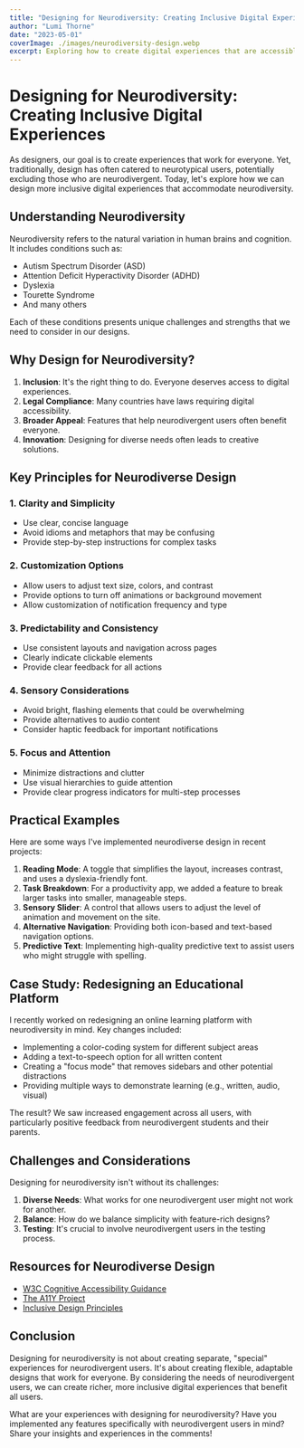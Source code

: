 ```yaml
---
title: "Designing for Neurodiversity: Creating Inclusive Digital Experiences"
author: "Lumi Thorne"
date: "2023-05-01"
coverImage: ./images/neurodiversity-design.webp
excerpt: Exploring how to create digital experiences that are accessible and enjoyable for neurodivergent users.
---
```


# Designing for Neurodiversity: Creating Inclusive Digital Experiences

As designers, our goal is to create experiences that work for everyone. Yet, traditionally, design has often catered to neurotypical users, potentially excluding those who are neurodivergent. Today, let's explore how we can design more inclusive digital experiences that accommodate neurodiversity.

## Understanding Neurodiversity

Neurodiversity refers to the natural variation in human brains and cognition. It includes conditions such as:

- Autism Spectrum Disorder (ASD)
- Attention Deficit Hyperactivity Disorder (ADHD)
- Dyslexia
- Tourette Syndrome
- And many others

Each of these conditions presents unique challenges and strengths that we need to consider in our designs.

## Why Design for Neurodiversity?

1. **Inclusion**: It's the right thing to do. Everyone deserves access to digital experiences.
2. **Legal Compliance**: Many countries have laws requiring digital accessibility.
3. **Broader Appeal**: Features that help neurodivergent users often benefit everyone.
4. **Innovation**: Designing for diverse needs often leads to creative solutions.

## Key Principles for Neurodiverse Design

### 1. Clarity and Simplicity

- Use clear, concise language
- Avoid idioms and metaphors that may be confusing
- Provide step-by-step instructions for complex tasks

### 2. Customization Options

- Allow users to adjust text size, colors, and contrast
- Provide options to turn off animations or background movement
- Allow customization of notification frequency and type

### 3. Predictability and Consistency

- Use consistent layouts and navigation across pages
- Clearly indicate clickable elements
- Provide clear feedback for all actions

### 4. Sensory Considerations

- Avoid bright, flashing elements that could be overwhelming
- Provide alternatives to audio content
- Consider haptic feedback for important notifications

### 5. Focus and Attention

- Minimize distractions and clutter
- Use visual hierarchies to guide attention
- Provide clear progress indicators for multi-step processes

## Practical Examples

Here are some ways I've implemented neurodiverse design in recent projects:

1. **Reading Mode**: A toggle that simplifies the layout, increases contrast, and uses a dyslexia-friendly font.
2. **Task Breakdown**: For a productivity app, we added a feature to break larger tasks into smaller, manageable steps.
3. **Sensory Slider**: A control that allows users to adjust the level of animation and movement on the site.
4. **Alternative Navigation**: Providing both icon-based and text-based navigation options.
5. **Predictive Text**: Implementing high-quality predictive text to assist users who might struggle with spelling.

## Case Study: Redesigning an Educational Platform

I recently worked on redesigning an online learning platform with neurodiversity in mind. Key changes included:

- Implementing a color-coding system for different subject areas
- Adding a text-to-speech option for all written content
- Creating a "focus mode" that removes sidebars and other potential distractions
- Providing multiple ways to demonstrate learning (e.g., written, audio, visual)

The result? We saw increased engagement across all users, with particularly positive feedback from neurodivergent students and their parents.

## Challenges and Considerations

Designing for neurodiversity isn't without its challenges:

1. **Diverse Needs**: What works for one neurodivergent user might not work for another.
2. **Balance**: How do we balance simplicity with feature-rich designs?
3. **Testing**: It's crucial to involve neurodivergent users in the testing process.

## Resources for Neurodiverse Design

- [W3C Cognitive Accessibility Guidance](https://www.w3.org/TR/coga-usable/)
- [The A11Y Project](https://www.a11yproject.com/)
- [Inclusive Design Principles](https://inclusivedesignprinciples.org/)

## Conclusion

Designing for neurodiversity is not about creating separate, "special" experiences for neurodivergent users. It's about creating flexible, adaptable designs that work for everyone. By considering the needs of neurodivergent users, we can create richer, more inclusive digital experiences that benefit all users.

What are your experiences with designing for neurodiversity? Have you implemented any features specifically with neurodivergent users in mind? Share your insights and experiences in the comments!

